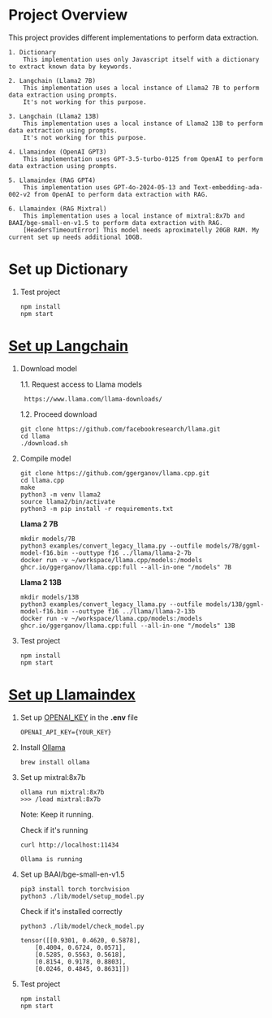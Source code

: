 # Project Overview

This project provides different implementations to perform data extraction.  

    1. Dictionary
        This implementation uses only Javascript itself with a dictionary to extract known data by keywords.

    2. Langchain (Llama2 7B)
        This implementation uses a local instance of Llama2 7B to perform data extraction using prompts.
        It's not working for this purpose.

    3. Langchain (Llama2 13B)
        This implementation uses a local instance of Llama2 13B to perform data extraction using prompts.
        It's not working for this purpose.

    4. Llamaindex (OpenAI GPT3)
        This implementation uses GPT-3.5-turbo-0125 from OpenAI to perform data extraction using prompts.

    5. Llamaindex (RAG GPT4)
        This implementation uses GPT-4o-2024-05-13 and Text-embedding-ada-002-v2 from OpenAI to perform data extraction with RAG. 

    6. Llamaindex (RAG Mixtral)
        This implementation uses a local instance of mixtral:8x7b and BAAI/bge-small-en-v1.5 to perform data extraction with RAG.
        [HeadersTimeoutError] This model needs aproximatelly 20GB RAM. My current set up needs additional 10GB.

# Set up Dictionary

1. Test project

    ```
    npm install
    npm start
    ```

# [Set up Langchain](https://js.langchain.com/docs/integrations/llms/llama_cpp/)

1. Download model

    1.1. Request access to Llama models

        https://www.llama.com/llama-downloads/

    1.2. Proceed download

    ```
    git clone https://github.com/facebookresearch/llama.git
    cd llama
    ./download.sh
    ```

2. Compile model

    ```
    git clone https://github.com/ggerganov/llama.cpp.git
    cd llama.cpp
    make
    python3 -m venv llama2
    source llama2/bin/activate
    python3 -m pip install -r requirements.txt
    ```

    **Llama 2 7B**
    ```
    mkdir models/7B
    python3 examples/convert_legacy_llama.py --outfile models/7B/ggml-model-f16.bin --outtype f16 ../llama/llama-2-7b
    docker run -v ~/workspace/llama.cpp/models:/models ghcr.io/ggerganov/llama.cpp:full --all-in-one "/models" 7B
    ```

    **Llama 2 13B**
    ```
    mkdir models/13B
    python3 examples/convert_legacy_llama.py --outfile models/13B/ggml-model-f16.bin --outtype f16 ../llama/llama-2-13b
    docker run -v ~/workspace/llama.cpp/models:/models ghcr.io/ggerganov/llama.cpp:full --all-in-one "/models" 13B
    ```

3. Test project

    ```
    npm install
    npm start
    ```

# [Set up Llamaindex](https://ts.llamaindex.ai/examples/local_llm)

1. Set up [OPENAI_KEY](https://platform.openai.com/api-keys) in the **.env** file

    ```
    OPENAI_API_KEY={YOUR_KEY}
    ```

2. Install [Ollama](https://ollama.com/)

    ```
    brew install ollama
    ```

3. Set up mixtral:8x7b

    ```
    ollama run mixtral:8x7b
    >>> /load mixtral:8x7b
    ```
    Note: Keep it running.

    Check if it's running
    ```
    curl http://localhost:11434

    Ollama is running
    ```

4. Set up BAAI/bge-small-en-v1.5

    ```
    pip3 install torch torchvision
    python3 ./lib/model/setup_model.py
    ```

    Check if it's installed correctly
    ```
    python3 ./lib/model/check_model.py

    tensor([[0.9301, 0.4620, 0.5878],
        [0.4004, 0.6724, 0.0571],
        [0.5285, 0.5563, 0.5618],
        [0.8154, 0.9178, 0.8803],
        [0.0246, 0.4845, 0.8631]])
    ```

5. Test project

    ```
    npm install
    npm start
    ```